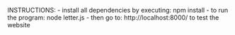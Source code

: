 INSTRUCTIONS:
	- install all dependencies by executing: npm install
	- to run the program: node letter.js
	- then go to: http://localhost:8000/ to test the website
	